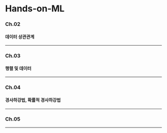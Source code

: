 # Hands-on-ML

### Ch.02
#### 데이터 상관관계

--------------

### Ch.03
#### 행렬 및 데이터
--------------

### Ch.04
#### 경사하강법, 확률적 경사하강법
--------------
### Ch.05

--------------
